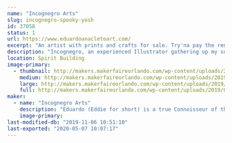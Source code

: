```yaml
---
name: "Incognegro Arts"
slug: incognegro-spooky-yosh
id: 37058
status: 1
url: https://www.eduardoanacletoart.com/
excerpt: "An artist with prints and crafts for sale. Try'na pay the rent"
description: "Incognegro, an experienced Illustrator gathering up my supply of custom made products to sell to the general public. It's Capitalism yo'"
location: Spirit Building
image-primary:
  - thumbnail: http://makers.makerfaireorlando.com/wp-content/uploads/2019/08/IMG_1492-150x150.jpg
    medium: http://makers.makerfaireorlando.com/wp-content/uploads/2019/08/IMG_1492-225x300.jpg
    large: http://makers.makerfaireorlando.com/wp-content/uploads/2019/08/IMG_1492-768x1024.jpg
    full: http://makers.makerfaireorlando.com/wp-content/uploads/2019/08/IMG_1492.jpg
maker:
  - name: "Incognegro Arts"
    description: "Eduardo (Eddie for short) is a true Connoisseur of the arts. Drawing since he was a child, his eye for details has been matched only by his desire to create. As the mediums through which art has evolved so too have his skill sets. From Illustration to 3D rendering and animation, and even visual effects; his experience branches out over many realms of visual and digital arts.  He is also way too humble to feel comfortable talking about himself in the third person. "
    image-primary: 
last-modified-db: "2019-11-06 10:51:10"
last-exported: "2020-05-07 10:07:17"
---
```

